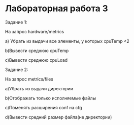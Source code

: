 # Лабораторная работа 3

Задание 1:

На запрос hardware/metrics

a) Убрать из выдачи все элементы, у которых cpuTemp <2

b)Вывести среднюю cpuTemp

c)Вывести среднюю cpuLoad

Задание 2:

На запрос metrics/files

a)Убрать из выдачи директории

b)Отображать только исполняемые файлы

c)Поменять расширения conf на cfg


d)Вывести средний размер файла(не директории)
